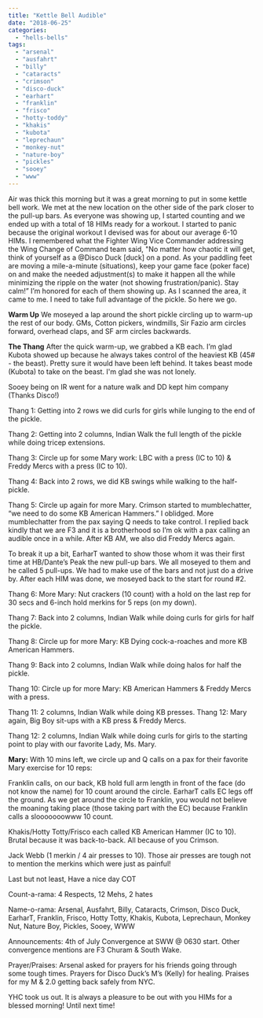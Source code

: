 ```yaml
---
title: "Kettle Bell Audible"
date: "2018-06-25"
categories: 
  - "hells-bells"
tags: 
  - "arsenal"
  - "ausfahrt"
  - "billy"
  - "cataracts"
  - "crimson"
  - "disco-duck"
  - "earhart"
  - "franklin"
  - "frisco"
  - "hotty-toddy"
  - "khakis"
  - "kubota"
  - "leprechaun"
  - "monkey-nut"
  - "nature-boy"
  - "pickles"
  - "sooey"
  - "www"
---
```


Air was thick this morning but it was a great morning to put in some kettle bell work. We met at the new location on the other side of the park closer to the pull-up bars. As everyone was showing up, I started counting and we ended up with a total of 18 HIMs ready for a workout. I started to panic because the original workout I devised was for about our average 6-10 HIMs. I remembered what the Fighter Wing Vice Commander addressing the Wing Change of Command team said, "No matter how chaotic it will get, think of yourself as a @Disco Duck \[duck\] on a pond. As your paddling feet are moving a mile-a-minute (situations), keep your game face (poker face) on and make the needed adjustment(s) to make it happen all the while minimizing the ripple on the water (not showing frustration/panic). Stay calm!” I’m honored for each of them showing up. As I scanned the area, it came to me. I need to take full advantage of the pickle. So here we go.

**Warm Up** We moseyed a lap around the short pickle circling up to warm-up the rest of our body. GMs, Cotton pickers, windmills, Sir Fazio arm circles forward, overhead claps, and SF arm circles backwards.

**The Thang** After the quick warm-up, we grabbed a KB each. I’m glad Kubota showed up because he always takes control of the heaviest KB (45# - the beast). Pretty sure it would have been left behind. It takes beast mode (Kubota) to take on the beast. I'm glad she was not lonely.

Sooey being on IR went for a nature walk and DD kept him company (Thanks Disco!)

Thang 1: Getting into 2 rows we did curls for girls while lunging to the end of the pickle.

Thang 2: Getting into 2 columns, Indian Walk the full length of the pickle while doing tricep extensions.

Thang 3: Circle up for some Mary work: LBC with a press (IC to 10) & Freddy Mercs with a press (IC to 10).

Thang 4: Back into 2 rows, we did KB swings while walking to the half-pickle.

Thang 5: Circle up again for more Mary. Crimson started to mumblechatter, “we need to do some KB American Hammers.” I oblidged. More mumblechatter from the pax saying Q needs to take control. I replied back kindly that we are F3 and it is a brotherhood so I’m ok with a pax calling an audible once in a while. After KB AM, we also did Freddy Mercs again.

To break it up a bit, EarharT wanted to show those whom it was their first time at HB/Dante’s Peak the new pull-up bars. We all moseyed to them and he called 5 pull-ups. We had to make use of the bars and not just do a drive by. After each HIM was done, we moseyed back to the start for round #2.

Thang 6: More Mary: Nut crackers (10 count) with a hold on the last rep for 30 secs and 6-inch hold merkins for 5 reps (on my down).

Thang 7: Back into 2 columns, Indian Walk while doing curls for girls for half the pickle.

Thang 8: Circle up for more Mary: KB Dying cock-a-roaches and more KB American Hammers.

Thang 9: Back into 2 columns, Indian Walk while doing halos for half the pickle.

Thang 10: Circle up for more Mary: KB American Hammers & Freddy Mercs with a press.

Thang 11: 2 columns, Indian Walk while doing KB presses. Thang 12: Mary again, Big Boy sit-ups with a KB press & Freddy Mercs.

Thang 12: 2 columns, Indian Walk while doing curls for girls to the starting point to play with our favorite Lady, Ms. Mary.

**Mary:** With 10 mins left, we circle up and Q calls on a pax for their favorite Mary exercise for 10 reps:

Franklin calls, on our back, KB hold full arm length in front of the face (do not know the name) for 10 count around the circle. EarharT calls EC legs off the ground. As we get around the circle to Franklin, you would not believe the moaning taking place (those taking part with the EC) because Franklin calls a slooooooowww 10 count.

Khakis/Hotty Totty/Frisco each called KB American Hammer (IC to 10). Brutal because it was back-to-back. All because of you Crimson.

Jack Webb (1 merkin / 4 air presses to 10). Those air presses are tough not to mention the merkins which were just as painful!

Last but not least, Have a nice day COT

Count-a-rama: 4 Respects, 12 Mehs, 2 hates

Name-o-rama: Arsenal, Ausfahrt, Billy, Cataracts, Crimson, Disco Duck, EarharT, Franklin, Frisco, Hotty Totty, Khakis, Kubota, Leprechaun, Monkey Nut, Nature Boy, Pickles, Sooey, WWW

Announcements: 4th of July Convergence at SWW @ 0630 start. Other convergence mentions are F3 Churam & South Wake.

Prayer/Praises: Arsenal asked for prayers for his friends going through some tough times. Prayers for Disco Duck’s M’s (Kelly) for healing. Praises for my M & 2.0 getting back safely from NYC.

YHC took us out. It is always a pleasure to be out with you HIMs for a blessed morning! Until next time!
